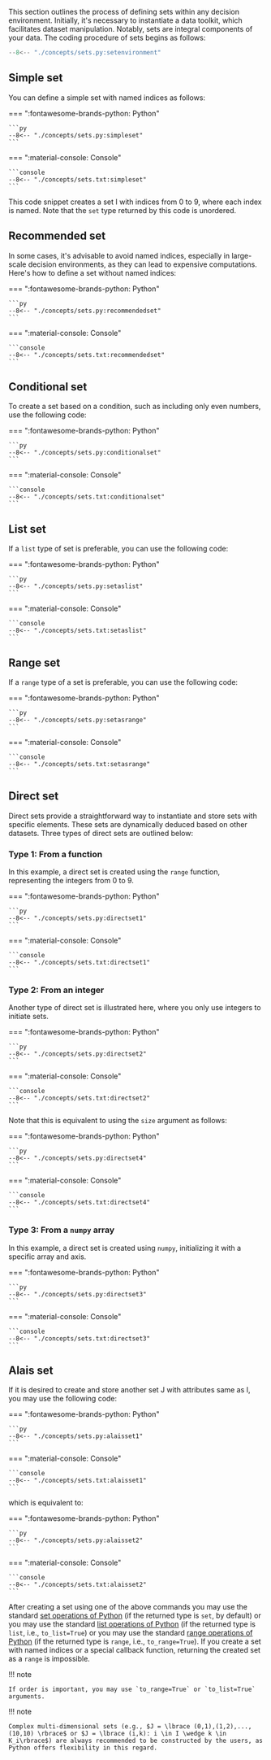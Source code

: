 This section outlines the process of defining sets within any decision environment. Initially, it's necessary to instantiate a data toolkit, which facilitates dataset manipulation. Notably, sets are integral components of your data. The coding procedure of sets begins as follows:

```py
--8<-- "./concepts/sets.py:setenvironment"
```

## Simple set

You can define a simple set with named indices as follows:

=== ":fontawesome-brands-python: Python"

    ```py
    --8<-- "./concepts/sets.py:simpleset"
    ```

=== ":material-console: Console"

    ```console
    --8<-- "./concepts/sets.txt:simpleset"
    ```

This code snippet creates a set I with indices from 0 to 9, where each index is named. Note that the `set` type returned by this code is unordered.

## Recommended set

In some cases, it's advisable to avoid named indices, especially in large-scale decision environments, as they can lead to expensive computations. Here's how to define a set without named indices:


=== ":fontawesome-brands-python: Python"

    ```py
    --8<-- "./concepts/sets.py:recommendedset"
    ```

=== ":material-console: Console"

    ```console
    --8<-- "./concepts/sets.txt:recommendedset"
    ```

## Conditional set

To create a set based on a condition, such as including only even numbers, use the following code:

=== ":fontawesome-brands-python: Python"

    ```py
    --8<-- "./concepts/sets.py:conditionalset"
    ```

=== ":material-console: Console"

    ```console
    --8<-- "./concepts/sets.txt:conditionalset"
    ```


## List set

If a `list` type of set is preferable, you can use the following code:

=== ":fontawesome-brands-python: Python"

    ```py
    --8<-- "./concepts/sets.py:setaslist"
    ```

=== ":material-console: Console"

    ```console
    --8<-- "./concepts/sets.txt:setaslist"
    ```

## Range set

If a `range` type of a set is preferable, you can use the following code:

=== ":fontawesome-brands-python: Python"

    ```py
    --8<-- "./concepts/sets.py:setasrange"
    ```

=== ":material-console: Console"

    ```console
    --8<-- "./concepts/sets.txt:setasrange"
    ```

## Direct set

Direct sets provide a straightforward way to instantiate and store sets with specific elements. These sets are dynamically deduced based on other datasets. Three types of direct sets are outlined below:

### Type 1: From a function

In this example, a direct set is created using the `range` function, representing the integers from 0 to 9.

=== ":fontawesome-brands-python: Python"

    ```py
    --8<-- "./concepts/sets.py:directset1"
    ```

=== ":material-console: Console"

    ```console
    --8<-- "./concepts/sets.txt:directset1"
    ```

### Type 2: From an integer

Another type of direct set is illustrated here, where you only use integers to initiate sets.

=== ":fontawesome-brands-python: Python"

    ```py
    --8<-- "./concepts/sets.py:directset2"
    ```

=== ":material-console: Console"

    ```console
    --8<-- "./concepts/sets.txt:directset2"
    ```

Note that this is equivalent to using the `size` argument as follows:

=== ":fontawesome-brands-python: Python"

    ```py
    --8<-- "./concepts/sets.py:directset4"
    ```

=== ":material-console: Console"

    ```console
    --8<-- "./concepts/sets.txt:directset4"
    ```

### Type 3: From a `numpy` array

In this example, a direct set is created using `numpy`, initializing it with a specific array and axis.

=== ":fontawesome-brands-python: Python"

    ```py
    --8<-- "./concepts/sets.py:directset3"
    ```

=== ":material-console: Console"

    ```console
    --8<-- "./concepts/sets.txt:directset3"
    ```

## Alais set

If it is desired to create and store another set J with attributes same as I, you may use the following code: 

=== ":fontawesome-brands-python: Python"

    ```py
    --8<-- "./concepts/sets.py:alaisset1"
    ```

=== ":material-console: Console"

    ```console
    --8<-- "./concepts/sets.txt:alaisset1"
    ```

which is equivalent to:

=== ":fontawesome-brands-python: Python"

    ```py
    --8<-- "./concepts/sets.py:alaisset2"
    ```

=== ":material-console: Console"

    ```console
    --8<-- "./concepts/sets.txt:alaisset2"
    ```

After creating a set using one of the above commands you may use the standard [set operations of Python](https://docs.python.org/3/library/stdtypes.html#set) (if the returned type is `set`, by default) or you may use the standard [list operations of Python](https://docs.python.org/3/library/stdtypes.html#lists) (if the returned type is `list`, i.e., `to_list=True`) or you may use the standard [range operations of Python](https://docs.python.org/3/library/stdtypes.html#ranges) (if the returned type is `range`, i.e., `to_range=True`). If you create a set with named indices or a special callback function, returning the created set as a `range` is impossible.

!!! note

    If order is important, you may use `to_range=True` or `to_list=True` arguments.

!!! note

    Complex multi-dimensional sets (e.g., $J = \lbrace (0,1),(1,2),...,(10,10) \rbrace$ or $J = \lbrace (i,k): i \in I \wedge k \in K_i\rbrace$) are always recommended to be constructed by the users, as Python offers flexibility in this regard.